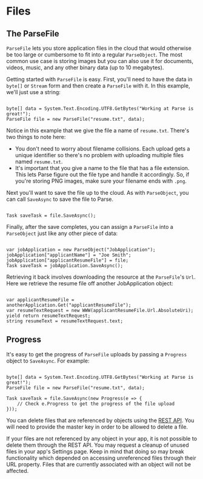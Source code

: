 # Files

## The ParseFile

`ParseFile` lets you store application files in the cloud that would otherwise be too large or cumbersome to fit into a regular `ParseObject`. The most common use case is storing images but you can also use it for documents, videos, music, and any other binary data (up to 10 megabytes).

Getting started with `ParseFile` is easy. First, you'll need to have the data in `byte[]` or `Stream` form and then create a `ParseFile` with it. In this example, we'll just use a string:

<pre><code class="cs">
byte[] data = System.Text.Encoding.UTF8.GetBytes("Working at Parse is great!");
ParseFile file = new ParseFile("resume.txt", data);
</code></pre>

Notice in this example that we give the file a name of `resume.txt`. There's two things to note here:

*   You don't need to worry about filename collisions. Each upload gets a unique identifier so there's no problem with uploading multiple files named `resume.txt`.
*   It's important that you give a name to the file that has a file extension. This lets Parse figure out the file type and handle it accordingly. So, if you're storing PNG images, make sure your filename ends with `.png`.

Next you'll want to save the file up to the cloud. As with `ParseObject`, you can call `SaveAsync` to save the file to Parse.

<pre><code class="cs">
Task saveTask = file.SaveAsync();
</code></pre>

Finally, after the save completes, you can assign a `ParseFile` into a `ParseObject` just like any other piece of data:

<pre><code class="cs">
var jobApplication = new ParseObject("JobApplication");
jobApplication["applicantName"] = "Joe Smith";
jobApplication["applicantResumeFile"] = file;
Task saveTask = jobApplication.SaveAsync();
</code></pre>

Retrieving it back involves downloading the resource at the `ParseFile`'s `Url`. Here we retrieve the resume file off another JobApplication object:

<pre><code class="cs">
var applicantResumeFile = anotherApplication.Get<ParseFile>("applicantResumeFile");
var resumeTextRequest = new WWW(applicantResumeFile.Url.AbsoluteUri);
yield return resumeTextRequest;
string resumeText = resumeTextRequest.text;
</code></pre>

## Progress

It's easy to get the progress of `ParseFile` uploads by passing a `Progress` object to `SaveAsync`. For example:

<pre><code class="cs">
byte[] data = System.Text.Encoding.UTF8.GetBytes("Working at Parse is great!");
ParseFile file = new ParseFile("resume.txt", data);

Task saveTask = file.SaveAsync(new Progress<ParseUploadProgressEventArgs>(e => {
    // Check e.Progress to get the progress of the file upload
}));
</code></pre>

You can delete files that are referenced by objects using the [REST API](/docs/rest#files-deleting). You will need to provide the master key in order to be allowed to delete a file.

If your files are not referenced by any object in your app, it is not possible to delete them through the REST API. You may request a cleanup of unused files in your app's Settings page. Keep in mind that doing so may break functionality which depended on accessing unreferenced files through their URL property. Files that are currently associated with an object will not be affected.
